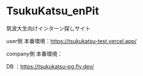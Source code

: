 # TsukuKatsu_enPit
筑波大生向けインターン探しサイト

user側 本番環境：https://tsukukatsu-test.vercel.app/

company側 本番環境：

DB ：https://tsukukatsu-pg.fly.dev/
